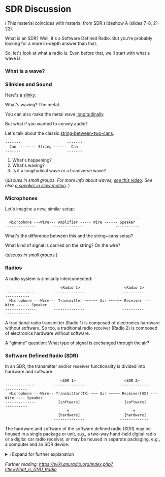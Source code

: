 
# SDR Discussion

ℹ️ This material coincides with material from SDR slideshow A (slides 7-8, 21-22).

What is an SDR?  Well, it's a Software Defined Radio. But you're probably looking for a more in-depth answer than that.

So, let's look at what a radio is. Even before that, we'll start with what a wave is.

### What is a wave?

### Slinkies and Sound

Here's a [slinky](https://www.youtube.com/watch?v=g8GcMn7K0u4?t=11).

What's waving? The metal.

You can also make the metal wave [longitudinally](https://www.youtube.com/watch?v=fMJrtheQfZw).

But what if you wanted to convey audio?

Let's talk about the classic [string-between-two-cans](https://duckduckgo.com/?q=string+between+two+cans&t=h_&iar=images&iax=images&ia=images).

```
-------                     -------
  Can  ------- String ------  Can  
-------                     -------
```

1. What's happening?
2. What's waving?
3. Is it a longitudinal wave or a transverse wave?

(_discuss in small groups. For more info about waves, [see this video](https://www.khanacademy.org/science/physics/mechanical-waves-and-sound/sound-topic/v/sound-properties-amplitude-period-frequency-wavelength). See also [a speaker in slow motion](https://www.youtube.com/watch?v=J2BUvWRCBGM)._ )

### Microphones

Let's imagine a new, similar setup:

```
--------------        -------------               -----------
  Microphone ---Wire--- Amplifier ----- Wire ------ Speaker
--------------        -------------               -----------
```

What's the difference between this and the string+cans setup?

What kind of signal is carried on the string? On the wire?

(_discuss in small groups._)

### Radios

A radio system is similarily interconnected:

```
                         <Radio 1>                    <Radio 2>
--------------        --------------                 ----------              -----------
  Microphone ---Wire--- Transmitter ~~~~~~ Air ~~~~~~ Receiver --- Wire ------ Speaker
--------------        --------------                 ----------              -----------
```

A traditional radio transmitter (Radio 1) is composed of electronics hardware without software.
So too, a traditional radio receiver (Radio 2) is composed of electronics hardware without software.

A "gimme" question:  What type of signal is exchanged through the air?  

### Software Defined Radio (SDR)

In an SDR, the transmitter and/or receiver functionality is divided into hardware and software:

```
                         <SDR 1>                      <SDR 2>
--------------        --------------                -------------             ----------
  Microphone ---Wire-- Transmitter(TX) ~~~ Air ~~~~~ Receiver(RX) --- Wire ---- Speaker
--------------          [software]                    [software]              ----------
                            +                             + 
                        [hardware]                    [hardware] 
                      --------------                -------------
```

The hardware and software of the software defined radio (SDR) may be housed in a single package or unit, e.g., a two-way hand-held digital radio or a digital car radio receiver, or may be housed in separate packaging, e.g., a computer and an SDR device.
<details> <summary> ℹ️ Expand for further explanation </summary>
 
* The diagram above shows two separate SDR's, one designated as the transmitter and the other as the receiver.  Either SDR may, optionally, communicate with a traditional radio as well.  
* Most SDR devices can be operated in both a transmission mode and a reception mode.
* Depending on its mode of operation, an SDR device may be called the "transmitter", the "reciever", or the "transciever.  For either mode of SDR operation (transmission or reception), some of the functionality is allocated to a separate computing device.
* In current discussion, the term "computer" may refer to a desktop computer, a laptop computer, a tablet computer, or a mobile smart telephone, as examples.
* Although wires are shown in the diagram, in some SDR systems, the microphone, speaker, etc. may be connected to the SDR via wireless communication technology.

</details>

_Further reading: https://wiki.gnuradio.org/index.php?title=What_Is_GNU_Radio_
